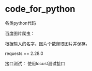 # code_for_python
各类python代码

百度图片爬虫：

根据输入的名字，图片个数爬取图片并保存。

requests == 2.28.0

接口测试：
使用locust测试接口
